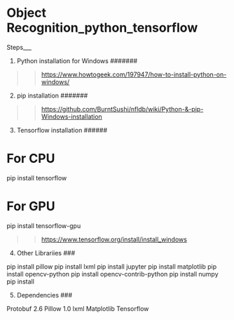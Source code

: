 # Object Recognition_python_tensorflow


Steps___ 


1. Python installation for Windows #######

>> https://www.howtogeek.com/197947/how-to-install-python-on-windows/




2. pip installation #######


>> https://github.com/BurntSushi/nfldb/wiki/Python-&-pip-Windows-installation



3. Tensorflow installation ######

# For CPU
pip install tensorflow
# For GPU
pip install tensorflow-gpu

>> https://www.tensorflow.org/install/install_windows




4. Other Librariies ###

>> 
pip install pillow
pip install lxml
pip install jupyter
pip install matplotlib
pip install opencv-python
pip install opencv-contrib-python
pip install numpy
pip install 


5. Dependencies ###

Protobuf 2.6
Pillow 1.0
lxml
Matplotlib
Tensorflow





